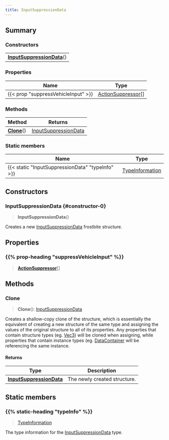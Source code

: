 ```yaml
---
title: InputSuppressionData
---
```



## Summary
### Constructors
| |
| ----------- |
| **[InputSuppressionData](#constructor-0)**() |

### Properties
| Name | Type |
| ---- | ---- |
| {{< prop "suppressVehicleInput" >}} | [ActionSuppressor](/vext/ref/fb/actionsuppressor)[] |

### Methods
| Method | Returns |
| ------ | ---- |
| **[Clone](#clone)**() | [InputSuppressionData](/vext/ref/fb/inputsuppressiondata) |

### Static members
| Name | Type |
| ---- | ---- |
| {{< static "InputSuppressionData" "typeInfo" >}} | [TypeInformation](/vext/ref/shared/class/typeinformation) |

## Constructors
### InputSuppressionData {#constructor-0}
> **InputSuppressionData**()

Creates a new [InputSuppressionData](/vext/ref/fb/inputsuppressiondata) frostbite structure.

## Properties
### {{% prop-heading "suppressVehicleInput" %}}
> **[ActionSuppressor](/vext/ref/fb/actionsuppressor)**[]

## Methods
### Clone
> **Clone**(): [InputSuppressionData](/vext/ref/fb/inputsuppressiondata)

Creates a shallow-copy clone of the structure, which is essentially the equivalent of creating a new structure of the same type and assigning the values of the original structure to all of its properties. Any properties that contain structure types (eg. [Vec3](/vext/ref/shared/class/vec3)) will be cloned when assigning, while properties that contain instance types (eg. [DataContainer](/vext/ref/shared/class/datacontainer) will be referencing the same instance.

#### Returns
| Type | Description |
| ---- | ----------- |
| **[InputSuppressionData](/vext/ref/fb/inputsuppressiondata)** | The newly created structure. |

## Static members
### {{% static-heading "typeInfo" %}}
> [TypeInformation](/vext/ref/shared/class/typeinformation)

The type information for the [InputSuppressionData](/vext/ref/fb/inputsuppressiondata) type.

